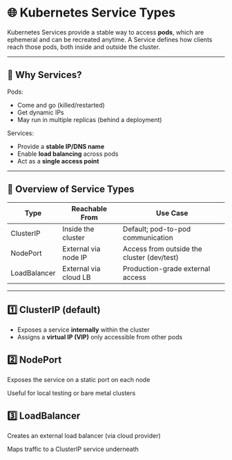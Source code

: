 # 🌐 Kubernetes Service Types

Kubernetes Services provide a stable way to access **pods**, which are ephemeral and can be recreated anytime. A Service defines how clients reach those pods, both inside and outside the cluster.

---

## 🎯 Why Services?

Pods:

- Come and go (killed/restarted)
- Get dynamic IPs
- May run in multiple replicas (behind a deployment)

Services:

- Provide a **stable IP/DNS name**
- Enable **load balancing** across pods
- Act as a **single access point**

---

## 🧭 Overview of Service Types

| Type          | Reachable From        | Use Case                       |
|---------------|------------------------|--------------------------------|
| ClusterIP     | Inside the cluster     | Default; pod-to-pod communication |
| NodePort      | External via node IP   | Access from outside the cluster (dev/test) |
| LoadBalancer  | External via cloud LB  | Production-grade external access |

---

## 1️⃣ ClusterIP (default)

- Exposes a service **internally** within the cluster
- Assigns a **virtual IP (VIP)** only accessible from other pods

## 2️⃣ NodePort
Exposes the service on a static port on each node

Useful for local testing or bare metal clusters

## 3️⃣ LoadBalancer
Creates an external load balancer (via cloud provider)

Maps traffic to a ClusterIP service underneath
